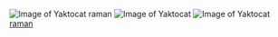 ![Image of Yaktocat](https://octodex.github.com/images/yaktocat.png)
raman
![Image of Yaktocat](https://octodex.github.com/images/yaktocat.png)
![Image of Yaktocat](https://octodex.github.com/images/yaktocat.png)
[raman](http://github.com)
